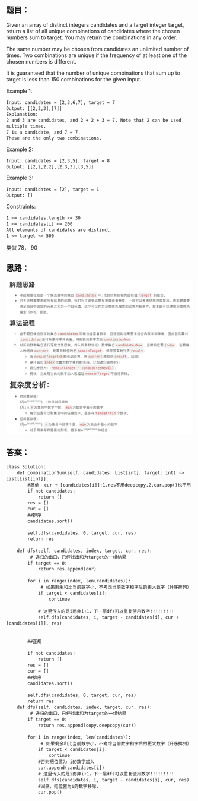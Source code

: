## 题目：
Given an array of distinct integers candidates and a target integer target, return a list of all unique combinations of candidates where the chosen numbers sum to target. You may return the combinations in any order.

The same number may be chosen from candidates an unlimited number of times. Two combinations are unique if the frequency of at least one of the chosen numbers is different.

It is guaranteed that the number of unique combinations that sum up to target is less than 150 combinations for the given input.


Example 1:
```
Input: candidates = [2,3,6,7], target = 7
Output: [[2,2,3],[7]]
Explanation:
2 and 3 are candidates, and 2 + 2 + 3 = 7. Note that 2 can be used multiple times.
7 is a candidate, and 7 = 7.
These are the only two combinations.
```
Example 2:
```
Input: candidates = [2,3,5], target = 8
Output: [[2,2,2,2],[2,3,3],[3,5]]
```
Example 3:
```
Input: candidates = [2], target = 1
Output: []
```

Constraints:
```
1 <= candidates.length <= 30
1 <= candidates[i] <= 200
All elements of candidates are distinct.
1 <= target <= 500
```

类似 78， 90

## 思路：

![a](https://github.com/SSRRBB/Leetcode/blob/main/Images/128.png)


## 答案：
```python:
class Solution:
    def combinationSum(self, candidates: List[int], target: int) -> List[List[int]]:
        #简单  cur + [candidates[i]]:1.res不用deepcopy,2,cur.pop()也不用
        if not candidates:
            return []
        res = []
        cur = []
        ##排序
        candidates.sort()
        
        self.dfs(candidates, 0, target, cur, res)
        return res
    
    def dfs(self, candidates, index, target, cur, res):
         # 递归的出口，已经找出和为target的一组结果
        if target == 0:
            return res.append(cur)
        
        for i in range(index, len(candidates)):
             # 如果剩余和比当前数字小，不考虑当前数字和字后的更大数字（升序排列）
            if target < candidates[i]:
                continue
    
            # 这里传入的是i而非i+1，下一层dfs可以重复使用数字!!!!!!!!!
            self.dfs(candidates, i, target - candidates[i], cur + [candidates[i]], res)
     
        
        ##正规
        
        if not candidates:
            return []
        res = []
        cur = []
        ##排序
        candidates.sort()
        
        self.dfs(candidates, 0, target, cur, res)
        return res
    def dfs(self, candidates, index, target, cur, res):
         # 递归的出口，已经找出和为target的一组结果
        if target == 0:
            return res.append(copy.deepcopy(cur))
        
        for i in range(index, len(candidates)):
             # 如果剩余和比当前数字小，不考虑当前数字和字后的更大数字（升序排列）
            if target < candidates[i]:
                continue
            #否则把位置为 i的数字加入
            cur.append(candidates[i])
            # 这里传入的是i而非i+1，下一层dfs可以重复使用数字!!!!!!!!!
            self.dfs(candidates, i, target - candidates[i], cur, res)
            #回溯，把位置为i的数字移除.
            cur.pop()
```

